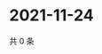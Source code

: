 # 2021-11-24

共 0 条

<!-- BEGIN WEIBO -->
<!-- 最后更新时间 Wed Nov 24 2021 23:12:38 GMT+0800 (China Standard Time) -->

<!-- END WEIBO -->
